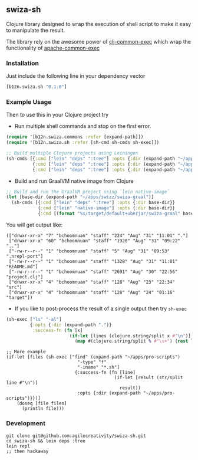 ## swiza-sh 

Clojure library designed to wrap the execution of shell script to make it easy to manipulate the result.

The library rely on the awesome power of [clj-common-exec][1] which wrap the functionality of [apache-common-exec][2]

[1]: https://github.com/hozumi/clj-commons-exec
[2]: http://commons.apache.org/proper/commons-exec

### Installation

Just include the following line in your dependency vector

```clojure
[b12n.swiza.sh "0.1.0"]
```

### Example Usage

Then to use this in your Clojure project try 

- Run multiple shell commands and stop on the first error.

```clojure
(require '[b12n.swiza.commons :refer [expand-path]])
(require '[b12n.swiza.sh :refer [sh-cmd sh-cmds sh-exec]])

;; Build multiple Clojure projects using Leiningen 
(sh-cmds [{:cmd ["lein" "deps" ":tree"] :opts {:dir (expand-path "~/apps/swiza/swiza-commons")}}
          {:cmd ["lein" "deps" ":tree"] :opts {:dir (expand-path "~/apps/swiza/swiza-jenkins")}}
          {:cmd ["lein" "deps" ":tree"] :opts {:dir (expand-path "~/apps/swiza/swiza-aws")}}])
```



- Build and run GraalVM native image from Clojure 

```clojure
;; Build and run the GraalVM project using `lein native-image`
(let [base-dir (expand-path "~/apps/swizz/swiza-graal")]
  (sh-cmds [{:cmd ["lein" "deps" ":tree"] :opts {:dir base-dir}}
            {:cmd ["lein" "native-image"] :opts {:dir base-dir}}
            {:cmd [(format "%s/target/default+uberjar/swiza-graal" base-dir)]}]))
```

You will get output like:

```
(["drwxr-xr-x" "7" "bchoomnuan" "staff" "224" "Aug" "31" "11:01" "."] 
 ["drwxr-xr-x" "60" "bchoomnuan" "staff" "1920" "Aug" "31" "09:22" ".."] 
 ["-rw-r--r--" "1" "bchoomnuan" "staff" "5" "Aug" "31" "09:53" ".nrepl-port"] 
 ["-rw-r--r--" "1" "bchoomnuan" "staff" "1328" "Aug" "31" "11:01" "README.md"] 
 ["-rw-r--r--" "1" "bchoomnuan" "staff" "2691" "Aug" "30" "22:56" "project.clj"] 
 ["drwxr-xr-x" "4" "bchoomnuan" "staff" "128" "Aug" "23" "22:34" "src"] 
 ["drwxr-xr-x" "4" "bchoomnuan" "staff" "128" "Aug" "24" "01:16" "target"])

```

- If you like to post-process the result of a single output then try `sh-exec`

```clojure
(sh-exec ["ls" "-al"]
         {:opts {:dir (expand-path ".")}
          :success-fn (fn [x]
                        (if-let [lines (clojure.string/split x #"\n")]
                          (map #(clojure.string/split % #"\s+") (rest lines))))})
```

```
;; More example
(if-let [files (sh-exec ["find" (expand-path "~/apps/pro-scripts")
                           "-type" "f"
                           "-iname" "*.sh"]
                          {:success-fn (fn [line]
                                         (if-let [result (str/split line #"\n")]
                                           result))
                           :opts {:dir (expand-path "~/apps/pro-scripts")}})]
    (doseq [file files]
      (println file)))
```

### Development

```shell
git clone git@github.com:agilecreativity/swiza-sh.git
cd swiza-sh && lein deps :tree
lein repl
;; then hackaway
```
